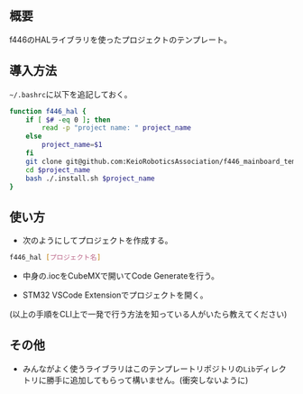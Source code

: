 ## 概要

f446のHALライブラリを使ったプロジェクトのテンプレート。

## 導入方法
`~/.bashrc`に以下を追記しておく。
```bash
function f446_hal {
    if [ $# -eq 0 ]; then
        read -p "project name: " project_name
    else 
        project_name=$1
    fi
    git clone git@github.com:KeioRoboticsAssociation/f446_mainboard_template_hal.git $project_name
    cd $project_name
    bash ./.install.sh $project_name
}
```

## 使い方

- 次のようにしてプロジェクトを作成する。
```bash
f446_hal [プロジェクト名]
```

- 中身の.iocをCubeMXで開いてCode Generateを行う。

- STM32 VSCode Extensionでプロジェクトを開く。

(以上の手順をCLI上で一発で行う方法を知っている人がいたら教えてください)

## その他

- みんながよく使うライブラリはこのテンプレートリポジトリの`Lib`ディレクトリに勝手に追加してもらって構いません。(衝突しないように)